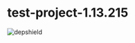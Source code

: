 # test-project-1.13.215
![depshield](https://depshield.sonatype.org/badges/depshield-prod/test-project-1.13.215/depshield.svg)
